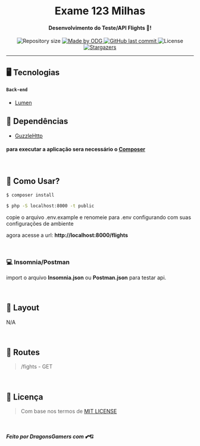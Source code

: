 <h1 align="center">
  Exame 123 Milhas
</h1>

<h4 align="center">Desenvolvimento do Teste/API Flights 🚀!</h4>

<p align="center">	

  <img alt="Repository size" src="https://img.shields.io/github/repo-size/ODGodinho/Exame-123milhas">
	
  <a href="https://www.linkedin.com/in/victor-alves-godinho-479647142/">
    <img alt="Made by ODG" src="https://img.shields.io/badge/made%20by-ODGodinho-%2304D361">
  </a>
  
  <a href="https://github.com/ODGodinho/Exame-123milhas/commits/master">
    <img alt="GitHub last commit" src="https://img.shields.io/github/last-commit/ODGodinho/Exame-123milhas">
  </a>

  <img alt="License" src="https://img.shields.io/badge/license-MIT-brightgreen">
   <a href="https://github.com/ODGodinho/Exame-123milhas/stargazers">
    <img alt="Stargazers" src="https://img.shields.io/github/stars/ODGodinho/Exame-123milhas?style=social">
  </a>
  
</p>


---

## 🖥 Tecnologias

#### `Back-end`

- [Lumen](https://lumen.laravel.com/)


## 📁 Dependências

- [GuzzleHttp](https://docs.guzzlephp.org/en/stable/)

#### para executar a aplicação sera necessário o [Composer](https://getcomposer.org/download/)
<br>


## 🎴 Como Usar?

```bash
$ composer install

$ php -S localhost:8000 -t public
```

copie o arquivo .env.example e renomeie para .env configurando com suas configurações de ambiente

agora acesse a url: **http://localhost:8000/flights**

<br>

### 💻 Insomnia/Postman

import o arquivo **Insomnia.json** ou **Postman.json** para testar api.

<br>

## 🍥 Layout 

N/A

<br>

## 🔗 Routes 

> /fights - GET

<br>


## 📙 Licença

> Com base nos termos de [MIT LICENSE](https://opensource.org/licenses/MIT)

<br>

##### Feito por DragonsGamers com 💕💘

